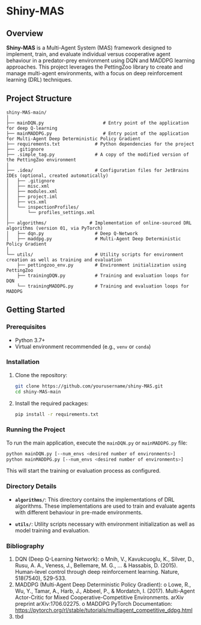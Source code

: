 # Shiny-MAS

## Overview

**Shiny-MAS** is a Multi-Agent System (MAS) framework designed to implement, train, and evaluate individual versus cooperative agent behaviour in a predator-prey environment using DQN and MADDPG learning approaches. This project leverages the PettingZoo library to create and manage multi-agent environments, with a focus on deep reinforcement learning (DRL) techniques.

## Project Structure

```
shiny-MAS-main/
│
├── mainDQN.py                      # Entry point of the application for deep Q-learning
├── mainMADDPG.py                   # Entry point of the application for Multi-Agent Deep Deterministic Policy Gradient
├── requirements.txt             # Python dependencies for the project
├── .gitignore                   
├── .simple_tag.py               # A copy of the modified version of the PettingZoo environment                    
│
├── .idea/                       # Configuration files for JetBrains IDEs (optional, created automatically)
│   ├── .gitignore
│   ├── misc.xml
│   ├── modules.xml
│   ├── project.iml
│   ├── vcs.xml
│   └── inspectionProfiles/
│       └── profiles_settings.xml
│
├── algorithms/                # Implementation of online-sourced DRL algorithms (version 01, via PyTorch)
│   ├── dqn.py                   # Deep Q-Network
│   ├── maddpg.py                # Multi-Agent Deep Deterministic Policy Gradient
│
└── utils/                       # Utility scripts for environment creation as well as training and evaluation
    ├── pettingzoo_env.py        # Environment initialization using PettingZoo
    ├── trainingDQN.py           # Training and evaluation loops for DQN
    └── trainingMADDPG.py        # Training and evaluation loops for MADDPG
```

## Getting Started

### Prerequisites

- Python 3.7+
- Virtual environment recommended (e.g., `venv` or `conda`)

### Installation

1. Clone the repository:
   ```bash
   git clone https://github.com/yourusername/shiny-MAS.git
   cd shiny-MAS-main
   ```

2. Install the required packages:
   ```bash
   pip install -r requirements.txt
   ```

### Running the Project

To run the main application, execute the `mainDQN.py` or `mainMADDPG.py` file:

```bash
python mainDQN.py [--num_envs <desired number of environments>]
python mainMADDPG.py [--num_envs <desired number of environments>]
```

This will start the training or evaluation process as configured.

### Directory Details

- **`algorithms/`**: This directory contains the implementations of DRL algorithms. These implementations are used to train and evaluate agents with different behaviour in pre-made environments. 

- **`utils/`**: Utility scripts necessary with environment initialization as well as model training and evaluation.

### Bibliography

1.	DQN (Deep Q-Learning Network):
o	Mnih, V., Kavukcuoglu, K., Silver, D., Rusu, A. A., Veness, J., Bellemare, M. G., ... & Hassabis, D. (2015). Human-level control through deep reinforcement learning. Nature, 518(7540), 529-533.
2.	MADDPG (Multi-Agent Deep Deterministic Policy Gradient):
o	Lowe, R., Wu, Y., Tamar, A., Harb, J., Abbeel, P., & Mordatch, I. (2017). Multi-Agent Actor-Critic for Mixed Cooperative-Competitive Environments. arXiv preprint arXiv:1706.02275.
o	MADDPG PyTorch Documentation: https://pytorch.org/rl/stable/tutorials/multiagent_competitive_ddpg.html
3.  tbd
